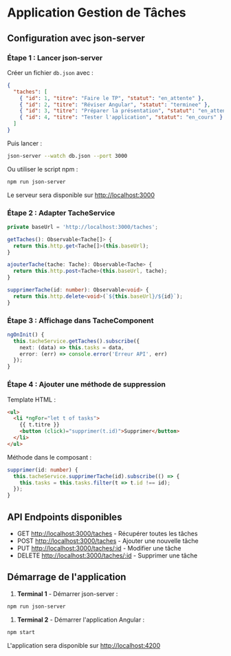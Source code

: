 # Application Gestion de Tâches

## Configuration avec json-server

### Étape 1 : Lancer json-server

Créer un fichier `db.json` avec :

```json
{
  "taches": [
    { "id": 1, "titre": "Faire le TP", "statut": "en_attente" },
    { "id": 2, "titre": "Réviser Angular", "statut": "terminee" },
    { "id": 3, "titre": "Préparer la présentation", "statut": "en_attente" },
    { "id": 4, "titre": "Tester l'application", "statut": "en_cours" }
  ]
}
```

Puis lancer :

```bash
json-server --watch db.json --port 3000
```

Ou utiliser le script npm :

```bash
npm run json-server
```

Le serveur sera disponible sur <http://localhost:3000>

### Étape 2 : Adapter TacheService

```typescript
private baseUrl = 'http://localhost:3000/taches';

getTaches(): Observable<Tache[]> {
  return this.http.get<Tache[]>(this.baseUrl);
}

ajouterTache(tache: Tache): Observable<Tache> {
  return this.http.post<Tache>(this.baseUrl, tache);
}

supprimerTache(id: number): Observable<void> {
  return this.http.delete<void>(`${this.baseUrl}/${id}`);
}
```

### Étape 3 : Affichage dans TacheComponent

```typescript
ngOnInit() {
  this.tacheService.getTaches().subscribe({
    next: (data) => this.tasks = data,
    error: (err) => console.error('Erreur API', err)
  });
}
```

### Étape 4 : Ajouter une méthode de suppression

Template HTML :

```html
<ul>
  <li *ngFor="let t of tasks">
    {{ t.titre }}
    <button (click)="supprimer(t.id)">Supprimer</button>
  </li>
</ul>
```

Méthode dans le composant :

```typescript
supprimer(id: number) {
  this.tacheService.supprimerTache(id).subscribe(() => {
    this.tasks = this.tasks.filter(t => t.id !== id);
  });
}
```

## API Endpoints disponibles

- GET <http://localhost:3000/taches> - Récupérer toutes les tâches
- POST <http://localhost:3000/taches> - Ajouter une nouvelle tâche
- PUT <http://localhost:3000/taches/:id> - Modifier une tâche
- DELETE <http://localhost:3000/taches/:id> - Supprimer une tâche

## Démarrage de l'application

1. **Terminal 1** - Démarrer json-server :

```bash
npm run json-server
```

1. **Terminal 2** - Démarrer l'application Angular :

```bash
npm start
```

L'application sera disponible sur <http://localhost:4200>
